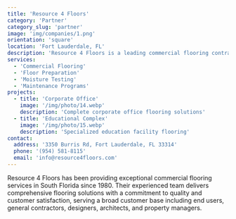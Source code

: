 ```yaml
---
title: 'Resource 4 Floors'
category: 'Partner'
category_slug: 'partner'
image: 'img/companies/1.png'
orientation: 'square'
location: 'Fort Lauderdale, FL'
description: 'Resource 4 Floors is a leading commercial flooring contractor serving South Florida, providing superior customer service and comprehensive flooring solutions for commercial spaces.'
services:
  - 'Commercial Flooring'
  - 'Floor Preparation'
  - 'Moisture Testing'
  - 'Maintenance Programs'
projects:
  - title: 'Corporate Office'
    image: '/img/photo/14.webp'
    description: 'Complete corporate office flooring solutions'
  - title: 'Educational Complex'
    image: '/img/photo/15.webp'
    description: 'Specialized education facility flooring'
contact:
  address: '3350 Burris Rd, Fort Lauderdale, FL 33314'
  phone: '(954) 581-8115'
  email: 'info@resource4floors.com'
---
```


Resource 4 Floors has been providing exceptional commercial flooring services in South Florida since 1980. Their experienced team delivers comprehensive flooring solutions with a commitment to quality and customer satisfaction, serving a broad customer base including end users, general contractors, designers, architects, and property managers. 